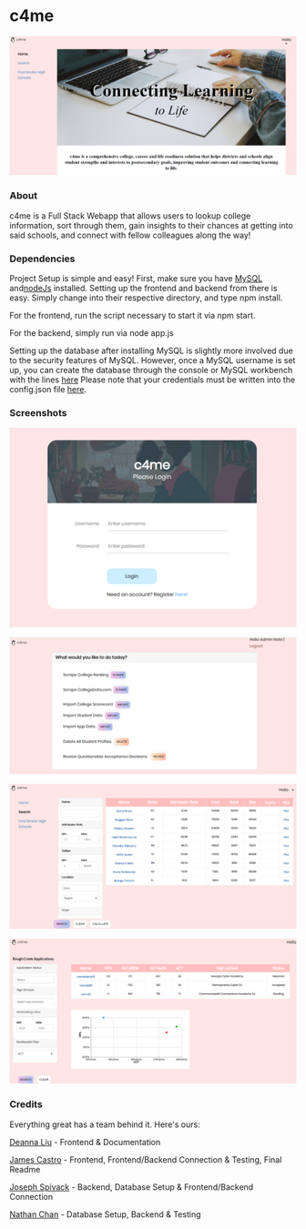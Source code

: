 # c4me
![alt text](img/landing.png "Landing")
### About
c4me is a Full Stack Webapp that allows users to lookup college information, sort through them, gain insights to their 
chances at getting into said schools, and connect with fellow colleagues along the way! 

### Dependencies

Project Setup is simple and easy! First, make sure you have [MySQL](https://dev.mysql.com/downloads/) and[nodeJs](https://nodejs.org/en/download/) installed.
Setting up the frontend and backend from there is easy. Simply change into their respective directory, and type npm install.

For the frontend, run the script necessary to start it via npm start. 

For the backend, simply run via node app.js

Setting up the database after installing MySQL is slightly more involved due to the security features of MySQL. However, once a 
MySQL username is set up, you can create the database through the console or MySQL workbench with the lines [here](https://github.com/jamescastro98/c4me/blob/master/sqlstatements.txt) Please note that your credentials must be written into the config.json file 
[here](https://github.com/jamescastro98/c4me/blob/master/backend/config.json).

### Screenshots
![alt text](img/login.png "Login Page")

![alt text](img/admin.png "Admin Dashboard")

![alt text](img/search.png "College Search")

![alt text](img/applications.png "Previous Applications")


### Credits

Everything great has a team behind it. Here's ours:

[Deanna Liu](https://github.com/deannaliu) - Frontend & Documentation

[James Castro](https://github.com/jamescastro98) - Frontend, Frontend/Backend Connection & Testing, Final Readme

[Joseph Spivack](https://github.com/JoeSpivack) - Backend, Database Setup & Frontend/Backend Connection

[Nathan Chan](https://github.com/SevenNateNine) - Database Setup, Backend & Testing
